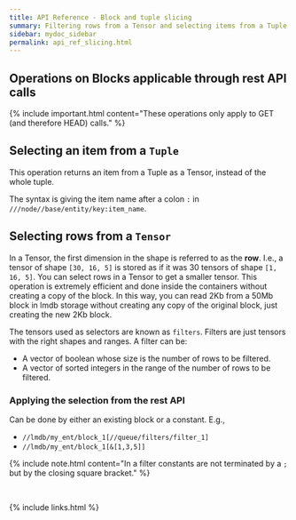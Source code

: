 ```yaml
---
title: API Reference - Block and tuple slicing
summary: Filtering rows from a Tensor and selecting items from a Tuple
sidebar: mydoc_sidebar
permalink: api_ref_slicing.html
---
```


## Operations on Blocks applicable through rest API calls

{% include important.html content="These operations only apply to GET (and therefore HEAD) calls." %}

## Selecting an item from a `Tuple`

This operation returns an item from a Tuple as a Tensor, instead of the whole tuple.

The syntax is giving the item name after a colon `:` in `///node//base/entity/key:item_name`.

## Selecting rows from a `Tensor`

In a Tensor, the first dimension in the shape is referred to as the **row**. I.e., a tensor of shape `[30, 16, 5]` is stored as if it was
30 tensors of shape `[1, 16, 5]`. You can select rows in a Tensor to get a smaller tensor. This operation is extremely efficient and done
inside the containers without creating a copy of the block. In this way, you can read 2Kb from a 50Mb block in lmdb storage without
creating any copy of the original block, just creating the new 2Kb block.

The tensors used as selectors are known as `filters`. Filters are just tensors with the right shapes and ranges. A filter can be:

* A vector of boolean whose size is the number of rows to be filtered.
* A vector of sorted integers in the range of the number of rows to be filtered.

### Applying the selection from the rest API

Can be done by either an existing block or a constant. E.g.,

* `//lmdb/my_ent/block_1[//queue/filters/filter_1]`
* `//lmdb/my_ent/block_1[&[1,3,5]]`

{% include note.html content="In a filter constants are not terminated by a `;` but by the closing square bracket." %}

<br/>

{% include links.html %}

